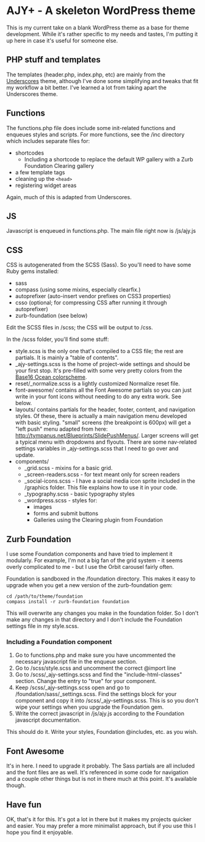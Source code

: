 # AJY+ - A skeleton WordPress theme

This is my current take on a blank WordPress theme as a base for theme development. While it's
rather specific to my needs and tastes, I'm putting it up here in case it's useful for someone else.

## PHP stuff and templates

The templates (header.php, index.php, etc) are mainly from the [Underscores](http://underscores.me)
theme, although I've done some simplifying and tweaks that fit my workflow a bit better. I've
learned a lot from taking apart the Underscores theme.

## Functions

The functions.php file does include some init-related functions and enqueues styles and scripts. For
more functions, see the /inc directory which includes separate files for:

* shortcodes
    * Including a shortcode to replace the default WP gallery with a Zurb Foundation Clearing
      gallery
* a few template tags
* cleaning up the `<head>`
* registering widget areas

Again, much of this is adapted from Underscores.

## JS

Javascript is enqueued in functions.php. The main file right now is /js/ajy.js

## CSS

CSS is autogenerated from the SCSS (Sass). So you'll need to have some Ruby gems installed:

* sass
* compass (using some mixins, especially clearfix.)
* autoprefixer (auto-insert vendor prefixes on CSS3 properties)
* csso (optional; for compressing CSS after running it through autoprefixer)
* zurb-foundation (see below)

Edit the SCSS files in /scss; the CSS will be output to /css.

In the /scss folder, you'll find some stuff:

* style.scss is the only one that's compiled to a CSS file; the rest are partials. It is mainly a
  "table of contents".
* _ajy-settings.scss is the home of project-wide settings and should be your first stop. It's
  pre-filled with some very pretty colors from the [Base16 Ocean
  colorscheme](http://chriskempson.github.io/base16/#ocean).
* reset/_normalize.scss is a lightly customized Normalize reset file.
* font-awesome/ contains all the Font Awesome partials so you can just write in your font icons
  without needing to do any extra work. See below.
* layouts/ contains partials for the header, footer, content, and navigation styles. Of these, there
  is actually a main navigation menu developed with basic styling. "small" screens (the breakpoint
  is 600px) will get a "left push" menu adapted from here:
  <http://tympanus.net/Blueprints/SlidePushMenus/>. Larger screens will get a typical menu with
  dropdowns and flyouts. There are some nav-related settings variables in _ajy-settings.scss that I
  need to go over and update.
* components/
    * _grid.scss - mixins for a basic grid.
    * _screen-readers.scss - for text meant only for screen readers
    * _social-icons.scss - I have a social media icon sprite included in the /graphics folder. This
      file explains how to use it in your code.
    * _typography.scss - basic typography styles
    * _wordpress.scss - styles for:
        * images
        * forms and submit buttons
        * Galleries using the Clearing plugin from Foundation

## Zurb Foundation

I use some Foundation components and have tried to implement it modularly. For example, I'm not a
big fan of the grid system - it seems overly complicated to me - but I use the Orbit carousel fairly
often.

Foundation is sandboxed in the /foundation directory. This makes it easy to upgrade when you get a
new version of the zurb-foundation gem:

    cd /path/to/theme/foundation
    compass install -r zurb-foundation foundation

This will overwrite any changes you make in the foundation folder. So I don't make any changes in
that directory and I don't include the Foundation settings file in my style.scss.

### Including a Foundation component

1. Go to functions.php and make sure you have uncommented the necessary javascript file in the
   enqueue section.
2. Go to /scss/style.scss and uncomment the correct @import line
3. Go to /scss/_ajy-settings.scss and find the "include-html-classes" section. Change the entry to
   "true" for your component.
4. Keep /scss/_ajy-settings.scss open and go to /foundation/sass/_settings.scss. Find the settings
   block for your component and copy it into /scss/_ajy-settings.scss. This is so you don't wipe
   your settings when you upgrade the Foundation gem.
5. Write the correct javascript in /js/ajy.js according to the Foundation javascript documentation.

This should do it. Write your styles, Foundation @includes, etc. as you wish.

## Font Awesome

It's in here. I need to upgrade it probably. The Sass partials are all included and the font files
are as well. It's referenced in some code for navigation and a couple other things but is not in
there much at this point. It's available though.

## Have fun

OK, that's it for this. It's got a lot in there but it makes my projects quicker and easier. You may
prefer a more minimalist approach, but if you use this I hope you find it enjoyable.
